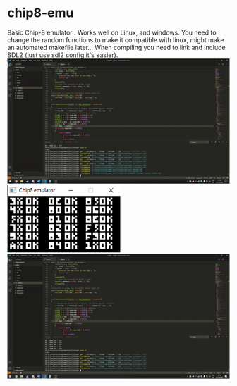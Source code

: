 # chip8-emu
Basic Chip-8 emulator . Works well on Linux, and windows. You need to change the random functions to make it compatible with linux, might make an automated makefile later...
When compiling you need to link and include SDL2 (just use sdl2 config it's easier).  
![Breakout](https://github.com/MehdiKhelfi/chip8-emu/blob/main/screenshots/breakout.gif?raw=true)    
![Test_opcodes](https://github.com/MehdiKhelfi/chip8-emu/blob/main/screenshots/Opcode.png?raw=true)  
![Pong](https://github.com/MehdiKhelfi/chip8-emu/blob/main/screenshots/Pong.gif?raw=true)
